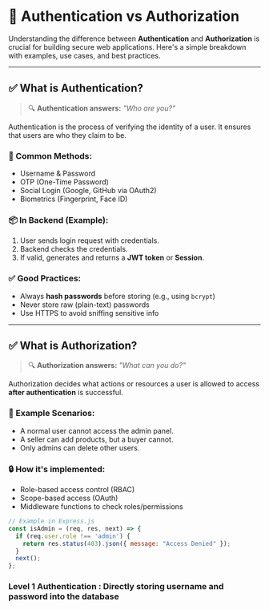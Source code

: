 # 🔐 Authentication vs Authorization

Understanding the difference between **Authentication** and **Authorization** is crucial for building secure web applications. Here's a simple breakdown with examples, use cases, and best practices.

---

## ✅ What is Authentication?

> 🔍 **Authentication answers:** *"Who are you?"*

Authentication is the process of verifying the identity of a user. It ensures that users are who they claim to be.

### 🔑 Common Methods:
- Username & Password
- OTP (One-Time Password)
- Social Login (Google, GitHub via OAuth2)
- Biometrics (Fingerprint, Face ID)

### 📦 In Backend (Example):
1. User sends login request with credentials.
2. Backend checks the credentials.
3. If valid, generates and returns a **JWT token** or **Session**.

### ✅ Good Practices:
- Always **hash passwords** before storing (e.g., using `bcrypt`)
- Never store raw (plain-text) passwords
- Use HTTPS to avoid sniffing sensitive info

---

## ✅ What is Authorization?

> 🔍 **Authorization answers:** *"What can you do?"*

Authorization decides what actions or resources a user is allowed to access **after authentication** is successful.

### 📌 Example Scenarios:
- A normal user cannot access the admin panel.
- A seller can add products, but a buyer cannot.
- Only admins can delete other users.

### 🔒 How it's implemented:
- Role-based access control (RBAC)
- Scope-based access (OAuth)
- Middleware functions to check roles/permissions

```js
// Example in Express.js
const isAdmin = (req, res, next) => {
  if (req.user.role !== 'admin') {
    return res.status(403).json({ message: "Access Denied" });
  }
  next();
};
```

### Level 1 Authentication : Directly storing username and password into the database